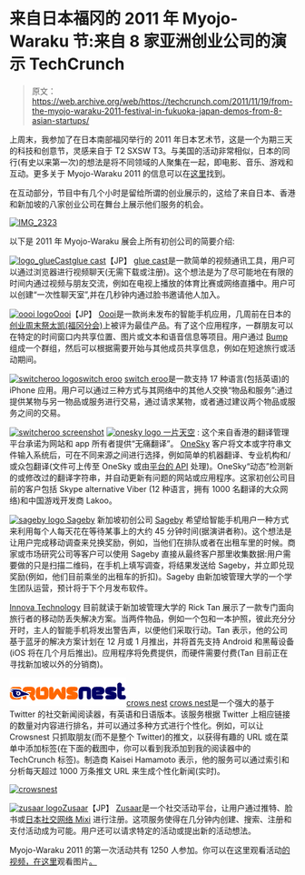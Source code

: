 # 来自日本福冈的 2011 年 Myojo-Waraku 节:来自 8 家亚洲创业公司的演示 TechCrunch

> 原文：<https://web.archive.org/web/https://techcrunch.com/2011/11/19/from-the-myojo-waraku-2011-festival-in-fukuoka-japan-demos-from-8-asian-startups/>

上周末，我参加了在日本南部福冈举行的 2011 年日本艺术节，这是一个为期三天的科技和创意节，灵感来自于 T2 SXSW T3。与美国的活动非常相似，日本的同行(有史以来第一次)的想法是将不同领域的人聚集在一起，即电影、音乐、游戏和互动。更多关于 Myojo-Waraku 2011 的信息可以在[这里](www.startup-dating.com/2011/10/announcing-mj-registration-opens/)找到。

在互动部分，节目中有几个小时是留给所谓的创业展示的，这给了来自日本、香港和新加坡的八家创业公司在舞台上展示他们服务的机会。

[![](img/e164fc93505bdda11372b233c5f4412d.png "IMG_2323")](https://web.archive.org/web/20220927211856/https://beta.techcrunch.com/wp-content/uploads/2011/11/img_2323.jpg)

以下是 2011 年 Myojo-Waraku 展会上所有初创公司的简要介绍:

[![](img/b4fa57756f25a061319eabb9a186cdd0.png "logo_glueCast")](https://web.archive.org/web/20220927211856/https://beta.techcrunch.com/wp-content/uploads/2011/11/logo_gluecast.gif)[glue cast](https://web.archive.org/web/20220927211856/http://social.gluecast.net/)【JP】
[glue cast](https://web.archive.org/web/20220927211856/http://social.gluecast.net/)是一款简单的视频通讯工具，用户可以通过浏览器进行视频聊天(无需下载或注册)。这个想法是为了尽可能地在有限的时间内通过视频与朋友交流，例如在电视上播放的体育比赛或网络直播中。用户可以创建“一次性聊天室”,并在几秒钟内通过脸书邀请他人加入。

[![](img/e1e9485b9f853d988bc8adbdc6a2e481.png "oooi logo")](https://web.archive.org/web/20220927211856/https://beta.techcrunch.com/wp-content/uploads/2011/11/oooi-logo.png)[Oooi](https://web.archive.org/web/20220927211856/http://brand01.sakura.ne.jp/oooi/)【JP】
[Oooi](https://web.archive.org/web/20220927211856/http://brand01.sakura.ne.jp/oooi/)是一款尚未发布的智能手机应用，几周前在日本的[创业周末祭太凯(福冈分会)](https://web.archive.org/web/20220927211856/http://startupweekend.org/2011/08/31/matsuri-taikai/)上被评为最佳产品。有了这个应用程序，一群朋友可以在特定的时间窗口内共享位置、图片或文本和语音信息等项目。用户通过 [Bump](https://web.archive.org/web/20220927211856/http://bu.mp/) 组成一个群组，然后可以根据需要开始与其他成员共享信息，例如在短途旅行或活动期间。

[![](img/11564dda834a88e936f5a83a9d0c56e4.png "switcheroo logo")](https://web.archive.org/web/20220927211856/https://beta.techcrunch.com/wp-content/uploads/2011/11/switcheroo-logo.png)[switch eroo](https://web.archive.org/web/20220927211856/http://itunes.apple.com/us/app/switcheroo/id443884603?mt=8)
[switch eroo](https://web.archive.org/web/20220927211856/http://itunes.apple.com/us/app/switcheroo/id443884603?mt=8)是一款支持 17 种语言(包括英语)的 iPhone 应用。用户可以通过三种方式与其网络中的其他人交换“物品和服务”:通过提供某物与另一物品或服务进行交易，通过请求某物，或者通过建议两个物品或服务之间的交易。

[![](img/192829ba671f7ef4c0cb3b0ac4945dd0.png "switcheroo screenshot")](https://web.archive.org/web/20220927211856/https://beta.techcrunch.com/wp-content/uploads/2011/11/switcheroo-screenshot.png) 
[![](img/28bfd1ce9c29aed9f221a8b73ae6fb27.png "onesky logo") ](https://web.archive.org/web/20220927211856/https://beta.techcrunch.com/wp-content/uploads/2011/11/onesky-logo.png) [一片天空](https://web.archive.org/web/20220927211856/http://oneskyapp.com/i18n-translate/agency/2) :
这个来自香港的翻译管理平台承诺为网站和 app 所有者提供“无痛翻译”。 [OneSky](https://web.archive.org/web/20220927211856/http://oneskyapp.com/i18n-translate/agency/2) 客户将文本或字符串文件输入系统后，可在不同来源之间进行选择，例如简单的机器翻译、专业机构和/或众包翻译(文件可上传至 OneSky 或由[平台的 API](https://web.archive.org/web/20220927211856/http://developer.oneskyapp.com/) 处理)。OneSky“动态”检测新的或修改过的翻译字符串，并自动更新有问题的网站或应用程序。这家初创公司目前的客户包括 Skype alternative Viber (12 种语言，拥有 1000 名翻译的大众网络)和中国游戏开发商 Lakoo。

[![](img/a5b670236d8191fe352aaa4bfc560824.png "sageby logo") ](https://web.archive.org/web/20220927211856/https://beta.techcrunch.com/wp-content/uploads/2011/11/sageby-logo.png) [Sageby](https://web.archive.org/web/20220927211856/https://www.sageby.com/) 
新加坡初创公司 [Sageby](https://web.archive.org/web/20220927211856/https://www.sageby.com/) 希望给智能手机用户一种方式来利用每个人每天花在等待某事上的大约 45 分钟时间(据演讲者称)。这个想法是让用户完成移动调查来兑换奖励，例如，当他们在排队或者在出租车里的时候。商家或市场研究公司等客户可以使用 Sageby 直接从最终客户那里收集数据:用户需要做的只是扫描二维码，在手机上填写调查，将结果发送给 Sageby，并立即兑现奖励(例如，他们目前乘坐的出租车的折扣)。Sageby 由新加坡管理大学的一个学生团队运营，预计将于下个月发布软件。

[Innova Technology](https://web.archive.org/web/20220927211856/http://www.innovatechnology.com.sg/)
目前就读于新加坡管理大学的 Rick Tan 展示了一款专门面向旅行者的移动防丢失解决方案。当两件物品，例如一个包和一本护照，彼此充分分开时，主人的智能手机将发出警告声，以便他们采取行动。Tan 表示，他的公司基于蓝牙的解决方案计划在 12 月或 1 月推出，并将首先支持 Android 和黑莓设备(iOS 将在几个月后推出)。应用程序将免费提供，而硬件需要付费(Tan 目前正在寻找新加坡以外的分销商)。

[![](img/7cb72ee9e49effc90e55616b44f3a168.png "crowsnest_logo")](https://web.archive.org/web/20220927211856/https://beta.techcrunch.com/wp-content/uploads/2011/11/crowsnest_logo.png)[crows nest](https://web.archive.org/web/20220927211856/http://www.crowsnest.tv/)
[crows nest](https://web.archive.org/web/20220927211856/http://www.crowsnest.tv/)是一个强大的基于 Twitter 的社交新闻阅读器，有英语和日语版本。该服务根据 Twitter 上相应链接的数量对内容进行排名，并可以通过多种方式进行个性化。例如，可以让 Crowsnest 只抓取朋友(而不是整个 Twitter)的推文，以获得有趣的 URL 或在菜单中添加标签(在下面的截图中，你可以看到我添加到我的阅读器中的 TechCrunch 标签)。制造商 Kaisei Hamamoto 表示，他的服务可以通过索引和分析每天超过 1000 万条推文 URL 来生成个性化新闻(实时)。

[![](img/86bf957aff06d5c0571797af1e9944a4.png "crowsnest")](https://web.archive.org/web/20220927211856/https://beta.techcrunch.com/wp-content/uploads/2011/11/crowsnest.jpg)

[![](img/a75913569025faae0dd710accf2d3a87.png "zusaar logo")](https://web.archive.org/web/20220927211856/https://beta.techcrunch.com/wp-content/uploads/2011/11/zusaar-logo.png)[Zusaar](https://web.archive.org/web/20220927211856/http://www.zusaar.com/)【JP】
[Zusaar](https://web.archive.org/web/20220927211856/http://www.zusaar.com/)是一个社交活动平台，让用户通过推特、脸书或[日本社交网络 Mixi](https://web.archive.org/web/20220927211856/https://beta.techcrunch.com/2008/07/20/japans-mixi-a-social-network-as-a-purely-local-phenomenon/) 进行注册。这项服务使得在几分钟内创建、搜索、注册和支付活动成为可能。用户还可以请求特定的活动或提出新的活动想法。

Myojo-Waraku 2011 的第一次活动共有 1250 人参加。你可以在这里观看活动[的视频，在这里](https://web.archive.org/web/20220927211856/http://moso.myojowaraku.net/)观看图片[。](https://web.archive.org/web/20220927211856/http://www.startup-dating.com/2011/11/myojowaraku-photo-report/)